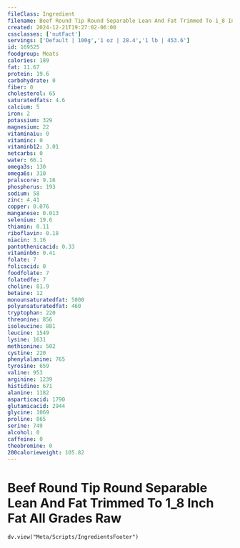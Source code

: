 ```yaml
---
fileClass: Ingredient
filename: Beef Round Tip Round Separable Lean And Fat Trimmed To 1_8 Inch Fat All Grades Raw
created: 2024-12-21T19:27:02-06:00
cssclasses: ['nutFact']
servings: ['Default | 100g','1 oz | 28.4','1 lb | 453.6']
id: 169525
foodgroup: Meats
calories: 189
fat: 11.67
protein: 19.6
carbohydrate: 0
fiber: 0
cholesterol: 65
saturatedfats: 4.6
calcium: 5
iron: 2
potassium: 329
magnesium: 22
vitaminaiu: 0
vitaminc: 0
vitaminb12: 3.01
netcarbs: 0
water: 66.1
omega3s: 130
omega6s: 310
pralscore: 9.16
phosphorus: 193
sodium: 58
zinc: 4.41
copper: 0.076
manganese: 0.013
selenium: 19.6
thiamin: 0.11
riboflavin: 0.18
niacin: 3.16
pantothenicacid: 0.33
vitaminb6: 0.41
folate: 7
folicacid: 0
foodfolate: 7
folatedfe: 7
choline: 81.9
betaine: 12
monounsaturatedfat: 5000
polyunsaturatedfat: 460
tryptophan: 220
threonine: 856
isoleucine: 881
leucine: 1549
lysine: 1631
methionine: 502
cystine: 220
phenylalanine: 765
tyrosine: 659
valine: 953
arginine: 1239
histidine: 671
alanine: 1182
asparticacid: 1790
glutamicacid: 2944
glycine: 1069
proline: 865
serine: 749
alcohol: 0
caffeine: 0
theobromine: 0
200calorieweight: 105.82
---
```


# Beef Round Tip Round Separable Lean And Fat Trimmed To 1_8 Inch Fat All Grades Raw

```dataviewjs
dv.view("Meta/Scripts/IngredientsFooter")
```